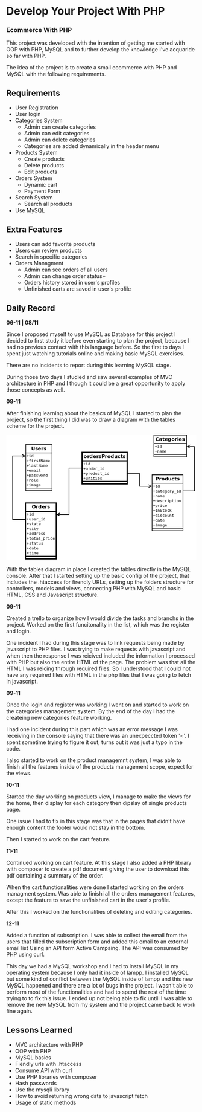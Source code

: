 # Develop Your Project With PHP

### Ecommerce With PHP  


This project was developed with the intention of getting me started with OOP with PHP, MySQL and to further develop the knowledge I've acquaride so far with PHP.  

The idea of the project is to create a small ecommerce with PHP and MySQL with the following requirements.
  
## Requirements

- User Registration
- User login
- Categories System
    - Admin can create categories
    - Admin can edit categories
    - Admin can delete categories
    - Categories are added dynamically in the header menu
- Products System
  - Create products
  - Delete products
  - Edit products
- Orders System
  - Dynamic cart
  - Payment Form
- Search System
  - Search all products
- Use MySQL

## Extra Features

- Users can add favorite products
- Users can review products
- Search in specific categories
- Orders Managment
  - Admin can see orders of all users
  - Admin can change order status+
  - Orders history stored in user's profiles
  - Unfinished carts are saved in user's profile

  
## Daily Record  

**06-11 | 08/11**  

Since I proposed myself to use MySQL as Database for this project I decided to first study it before even starting to plan the project, because I had no previous contact with this language before. So the first to days I spent just watching tutorials online and making basic MySQL exercises.  
  
There are no incidents to report during this learning MySQL stage.  

During those two days I studied and saw several examples of MVC architecture in PHP and I though it could be a great opportunity to apply those concepts as well.  
  
**08-11**   
  
After finishing learning about the basics of MySQL I started to plan the project, so the first thing I did was to draw a diagram with the tables scheme for the project.  

![](../assets/tables.png)  

With the tables diagram in place I created the tables directly in the MySQL console. After that I started setting up the basic config of the project, that includes the .htaccess for firendly URLs, setting up the folders structure for controllers, models and views, connecting PHP with MySQL and basic HTML, CSS and Javascript structure.  
  

**09-11** 

Created a trello to organize how I would divide the tasks and branchs in the project. Worked on the first funcitonality in the list, which was the register and login.  
  
One incident I had during this stage was to link requests being made by javascript to PHP files. I was trying to make requests with javascript and when then the response I was reicived included the information I processed with PHP but also the entire  HTML of the page. The problem was that all the HTML I was reicing through required files. So I understood that I could not have any required files with HTML in the php files that I was going to fetch in javascript.  

**09-11**   
  
Once the login and register was working I went on and started to work on the categories management system. By the end of the day I had the createing new categories feature working.  
  
I had one incident during this part which was an error message I was receiving in the console saying that there was an unexpeccted token '<'. I spent sometime trying to figure it out, turns out it was just a typo in the code.  

I also started to work on the product managemnt system, I was able to finish all the features inside of the products management scope, expect for the views.

**10-11**  
  
Started the day working on products view, I manage to make the views for the home, then display for each category then dipslay of single products page.  
  
One issue I had to fix in this stage was that in the pages that didn't have enough content the footer would not stay in the bottom.  
  
Then I started to work on the cart feature.  
  
**11-11**  
  
Continued working on cart feature. At this stage I also added a PHP library with composer to create a pdf document giving the user to download this pdf containing a summary of the order.  
  
When the cart functionalities were done I started working on the orders managment system. Was able to finishi all the orders management features, except the feature to save the unfinished cart in the user's profile.  
  
After this I worked on the functionalities of deleting and editing categories.  
  
**12-11**  

Added a function of subscription. I was able to collect the email from the users that filled the subscription form and added this email to an external email list Using an API form Active Campaing. The API was consumed by PHP using curl.  

This day we had a MySQL workshop and I had to install MySQL in my operating system because I only had it inside of lampp. I installed MySQL but some kind of conflict between the MySQL inside of lampp and this new MySQL happened and there are a lot of bugs in the project. I wasn't able to perform most of the functionalities and had to spend the rest of the time trying to to fix this issue. I ended up not being able to fix untill I was able to remove the new MySQL from my system and the project came back to work fine again.  
  
## Lessons Learned  

- MVC architecture with PHP
- OOP with PHP
- MySQL basics
- Fiendly urls with .htaccess
- Consume API with curl
- Use PHP libraries with composer
- Hash passwords
- Use the mysqli library
- How to avoid returning wrong data to javascript fetch
- Usage of static methods
  
